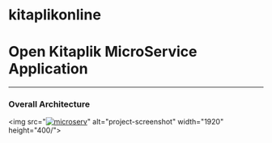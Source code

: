 # kitaplikonline
# Open Kitaplik MicroService Application

---
### Overall Architecture
<img src="<a href="https://ibb.co/yyrhJ4T"><img src="https://i.ibb.co/4THsx1y/microserv.png" alt="microserv" border="0"></a>" alt="project-screenshot" width="1920" height="400/">
